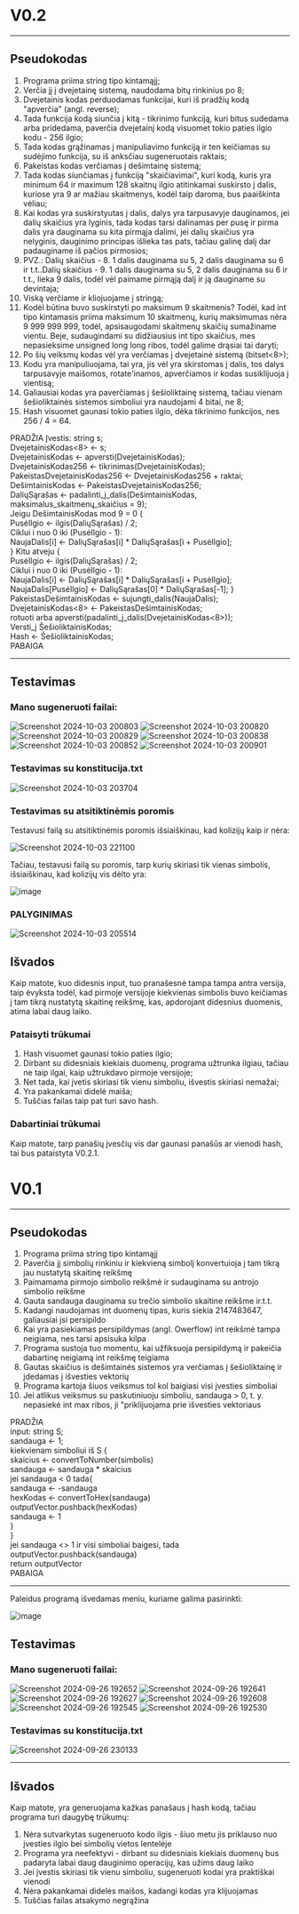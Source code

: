 <h1><b>V0.2</b></h1>

***
<h2>Pseudokodas</h2>

1. Programa priima string tipo kintamąjį;
2. Verčia jį į dvejetainę sistemą, naudodama bitų rinkinius po 8;
3. Dvejetainis kodas perduodamas funkcijai, kuri iš pradžių kodą "apverčia" (angl. reverse);
4. Tada funkcija kodą siunčia į kitą - tikrinimo funkciją, kuri bitus sudedama arba pridedama, paverčia dvejetainį kodą visuomet tokio paties ilgio kodu - 256 ilgio;
5. Tada kodas grąžinamas į manipuliavimo funkciją ir ten keičiamas su sudėjimo funkcija, su iš anksčiau sugeneruotais raktais;
6. Pakeistas kodas verčiamas į dešimtainę sistemą;
7. Tada kodas siunčiamas į funkciją "skaičiavimai", kuri kodą, kuris yra minimum 64 ir maximum 128 skaitnų ilgio atitinkamai suskirsto į dalis, kuriose yra 9 ar mažiau skaitmenys, kodėl taip daroma, bus paaiškinta vėliau;
8. Kai kodas yra suskirstyutas į dalis, dalys yra tarpusavyje dauginamos, jei dalių skaičius yra lyginis, tada kodas tarsi dalinamas per pusę ir pirma dalis yra dauginama su kita pirmąja dalimi, jei dalių skaičius yra nelyginis, dauginimo principas išlieka tas pats, tačiau galinę dalį dar padauginame iš pačios pirmosios;
9. PVZ.: Dalių skaičius - 8. 1 dalis dauginama su 5, 2 dalis dauginama su 6 ir t.t..Dalių skaičius - 9. 1 dalis dauginama su 5, 2 dalis dauginama su 6 ir t.t., lieka 9 dalis, todėl vėl paimame pirmąją dalį ir ją dauginame su devintaja;
10. Viską verčiame ir kliojuojame į stringą;
11. Kodėl būtina buvo suskirstyti po maksimum 9 skaitmenis? Todėl, kad int tipo kintamasis priima maksimum 10 skaitmenų, kurių maksimumas nėra 9 999 999 999, todėl, apsisaugodami skaitmenų skaičių sumažiname vientu. Beje, sudaugindami su didžiausius int tipo skaičius, mes nepasieksime unsigned long long ribos, todėl galime drąsiai tai daryti;
12. Po šių veiksmų kodas vėl yra verčiamas į dvejetainė sistemą (bitset<8>);
13. Kodu yra manipuliuojama, tai yra, jis vėl yra skirstomas į dalis, tos dalys tarpusavyje maišomos, rotate'inamos, apverčiamos ir kodas susiklijuoja į vientisą;
14. Galiausiai kodas yra paverčiamas į šešioliktainę sistemą, tačiau vienam šešioliktainės sistemos simboliui yra naudojami 4 bitai, ne 8;
15. Hash visuomet gaunasi tokio paties ilgio, dėka tikrinimo funkcijos, nes 256 / 4 = 64.

PRADŽIA
Įvestis: string s;  
DvejetainisKodas<8> <- s;  
DvejetainisKodas <- apversti(DvejetainisKodas);  
DvejetainisKodas256 <- tikrinimas(DvejetainisKodas);  
PakeistasDvejetainisKodas256 <- DvejetainisKodas256 + raktai;  
DešimtainisKodas <- PakeistasDvejetainisKodas256;  
DaliųSąrašas <- padalinti_į_dalis(DešimtainisKodas, maksimalus_skaitmenų_skaičius = 9);  
Jeigu DešimtainisKodas mod 9 = 0 {  
	PusėIlgio <- ilgis(DaliųSąrašas) / 2;  
	Ciklui i nuo 0 iki (PusėIlgio - 1):  
		NaujaDalis[i] <- DaliųSąrašas[i] * DaliųSąrašas[i + PusėIlgio];  
} Kitu atveju {  
	PusėIlgio <- ilgis(DaliųSąrašas) / 2;  
	Ciklui i nuo 0 iki (PusėIlgio - 1):  
		NaujaDalis[i] <- DaliųSąrašas[i] * DaliųSąrašas[i + PusėIlgio];  
	NaujaDalis[PusėIlgio] <- DaliųSąrašas[0] * DaliųSąrašas[-1]; 
}  
PakeistasDešimtainisKodas <- sujungti_dalis(NaujaDalis);  
DvejetainisKodas<8> <- PakeistasDešimtainisKodas;  
rotuoti arba apversti(padalinti_į_dalis(DvejetainisKodas<8>));  
Versti_į ŠešioliktainisKodas;  
Hash <- ŠešioliktainisKodas;  
PABAIGA


***

<h2><b>Testavimas</b></h2>

<h3>Mano sugeneruoti failai: </h3>

![Screenshot 2024-10-03 200803](https://github.com/user-attachments/assets/a289f5c7-4f34-4733-a9d3-36b5db4fa305)
![Screenshot 2024-10-03 200820](https://github.com/user-attachments/assets/b6a0a22a-011d-4d96-a112-c8b068c6933d)
![Screenshot 2024-10-03 200829](https://github.com/user-attachments/assets/13767260-07f1-4dc0-9da1-aa8450dbe2a4)
![Screenshot 2024-10-03 200838](https://github.com/user-attachments/assets/b0454554-2fe4-4d29-8b8e-1a5d76114057)
![Screenshot 2024-10-03 200852](https://github.com/user-attachments/assets/8e08f11c-580e-42f6-842f-5b859c257160)
![Screenshot 2024-10-03 200901](https://github.com/user-attachments/assets/e3a4b6d8-f817-43df-bc6f-ae988d65f3de)

<h3> Testavimas su konstitucija.txt </h3>

![Screenshot 2024-10-03 203704](https://github.com/user-attachments/assets/51eef497-4854-46f8-8484-14b56db34feb)

<h3> Testavimas su atsitiktinėmis poromis </h3>

Testavusi failą su atsitiktinėmis poromis išsiaiškinau, kad kolizijų kaip ir nėra:

![Screenshot 2024-10-03 221100](https://github.com/user-attachments/assets/4b4bbefb-d483-41b7-9a5d-340d032f5f47)

Tačiau, testavusi failą su poromis, tarp kurių skiriasi tik vienas simbolis, išsiaiškinau, kad kolizijų vis dėlto yra:

![image](https://github.com/user-attachments/assets/cd404ce7-8e9d-4cb4-a546-211e1b86899d)


<h3>PALYGINIMAS</h3>

![Screenshot 2024-10-03 205514](https://github.com/user-attachments/assets/a5ae1535-7ad9-4611-a8d2-048fc4df5ec9)

<h2>Išvados</h2>
Kaip matote, kuo didesnis input, tuo pranašesnė tampa tampa antra versija, taip ėvyksta todėl, kad pirmoje versijoje kiekvienas simbolis buvo keičiamas į tam tikrą nustatytą skaitinę reikšmę, kas, apdorojant didesnius duomenis, atima labai daug laiko.

<h3>Pataisyti trūkumai</h3>

1. Hash visuomet gaunasi tokio paties ilgio;
2. Dirbant su didesniais kiekiais duomenų, programa užtrunka ilgiau, tačiau ne taip ilgai, kaip užtrukdavo pirmoje versijoje;
3. Net tada, kai įvetis skiriasi tik vienu simboliu, išvestis skiriasi nemažai;
4. Yra pakankamai didelė maiša;
5. Tuščias failas taip pat turi savo hash.

<h3>Dabartiniai trūkumai</h3>
Kaip matote, tarp panašių įvesčių vis dar gaunasi panašūs ar vienodi hash, tai bus pataistyta V0.2.1.




<h1><b>V0.1</b></h1>

***
<h2>Pseudokodas</h2>

1. Programa priima string tipo kintamąjį
2. Paverčia jį simbolių rinkiniu ir kiekvieną simbolį konvertuioja į tam tikrą jau nustatytą skaitinę reikšmę
3. Paimamama pirmojo simbolio reikšmė ir sudauginama su antrojo simbolio reikšme
4. Gauta sandauga dauginama su trečio simbolio skaitine reikšme ir.t.t.
5. Kadangi naudojamas int duomenų tipas, kuris siekia 2147483647, galiausiai jsi persipildo
6. Kai yra pasiekiamas persipildymas (angl. Owerflow) int reikšmė tampa neigiama, nes tarsi apsisuka kilpa
7. Programa sustoja tuo momentu, kai užfiksuoja persipildymą ir pakeičia dabartinę neigiamą int reikšmę teigiama
8. Gautas skaičius is dešimtainės sistemos yra verčiamas į šešioliktainę ir įdedamas į išvesties vektorių
9. Programa kartoja šiuos veiksmus tol kol baigiasi visi įvesties simboliai
10. Jei atlikus veiksmus su paskutiniuoju simboliu, sandauga > 0, t. y. nepasiekė int max ribos, ji "priklijuojama prie išvesties vektoriaus

PRADŽIA  
input: string S;  
sandauga <- 1;  
kiekvienam simboliui iš S {  
    skaicius <- convertToNumber(simbolis)  
    sandauga <- sandauga * skaicius  
    jei sandauga < 0 tada{  
      sandauga <- -sandauga  
      hexKodas <- convertToHex(sandauga)  
      outputVector.pushback(hexKodas)  
      sandauga <- 1  
      }  
}  
jei sandauga <> 1 ir visi simboliai baigesi, tada  
outputVector.pushback(sandauga)  
return outputVector  
PABAIGA  

***
Paleidus programą išvedamas meniu, kuriame galima pasirinkti:

![image](https://github.com/user-attachments/assets/4f6a76f9-3e67-4067-b9a2-f058b800df52)

<h2><b>Testavimas</b></h2>

<h3>Mano sugeneruoti failai: </h3>

![Screenshot 2024-09-26 192652](https://github.com/user-attachments/assets/53b5bf97-e474-488a-a153-e3c72ef5b078)
![Screenshot 2024-09-26 192641](https://github.com/user-attachments/assets/c6c98240-c81a-47d6-b5a4-286e21a63157)
![Screenshot 2024-09-26 192627](https://github.com/user-attachments/assets/1f4bbe27-ada1-47ef-af01-bf4f8532cd5f)
![Screenshot 2024-09-26 192608](https://github.com/user-attachments/assets/09760859-67aa-4cff-b100-20519a095ea9)
![Screenshot 2024-09-26 192545](https://github.com/user-attachments/assets/b9f1020f-50b3-4a93-a2fa-3bcd75e01e31)
![Screenshot 2024-09-26 192530](https://github.com/user-attachments/assets/47c5360a-88be-4c4d-981d-0339cf423da4)


<h3> Testavimas su konstitucija.txt </h3>

![Screenshot 2024-09-26 230133](https://github.com/user-attachments/assets/40e8857c-fc04-40e9-a939-f3670d639e80)

***
<h2>Išvados</h2>
Kaip matote, yra generuojama kažkas panašaus į hash kodą, tačiau programa turi daugybę trūkumų:

1. Nėra sutvarkytas sugeneruoto kodo ilgis - šiuo metu jis priklauso nuo įvesties ilgio bei simbolių vietos lentelėje
2. Programa yra neefektyvi - dirbant su didesniais kiekiais duomenų bus padaryta labai daug dauginimo operacijų, kas užims daug laiko
3. Jei įvestis skiriasi tik vienu simboliu, sugeneruoti kodai yra praktiškai vienodi
4. Nėra pakankamai didelės maišos, kadangi kodas yra klijuojamas
5. Tuščias failas atsakymo negrąžina
